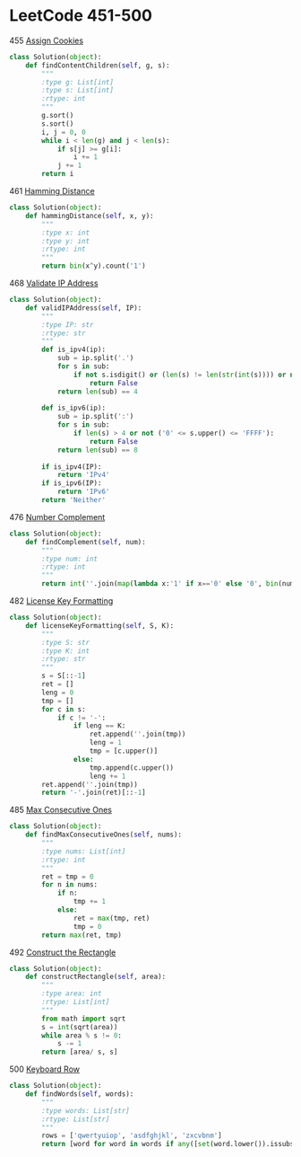 # LeetCode 451-500

455 [Assign Cookies](https://leetcode.com/problems/assign-cookies/description/)
```python
class Solution(object):
    def findContentChildren(self, g, s):
        """
        :type g: List[int]
        :type s: List[int]
        :rtype: int
        """
        g.sort()
        s.sort()
        i, j = 0, 0
        while i < len(g) and j < len(s):
            if s[j] >= g[i]:
                i += 1
            j += 1
        return i
```

461 [Hamming Distance](https://leetcode.com/problems/hamming-distance/description/)
```python
class Solution(object):
    def hammingDistance(self, x, y):
        """
        :type x: int
        :type y: int
        :rtype: int
        """
        return bin(x^y).count('1')
```

468 [Validate IP Address](https://leetcode.com/problems/validate-ip-address/description/)
```python
class Solution(object):
    def validIPAddress(self, IP):
        """
        :type IP: str
        :rtype: str
        """
        def is_ipv4(ip):
            sub = ip.split('.')
            for s in sub:
                if not s.isdigit() or (len(s) != len(str(int(s)))) or not (0 <= int(s) <= 255) :
                    return False
            return len(sub) == 4
        
        def is_ipv6(ip):
            sub = ip.split(':')
            for s in sub:
                if len(s) > 4 or not ('0' <= s.upper() <= 'FFFF'):
                    return False
            return len(sub) == 8
        
        if is_ipv4(IP):
            return 'IPv4'
        if is_ipv6(IP):
            return 'IPv6'
        return 'Neither'
```

476 [Number Complement](https://leetcode.com/problems/number-complement/description/)
```python
class Solution(object):
    def findComplement(self, num):
        """
        :type num: int
        :rtype: int
        """
        return int(''.join(map(lambda x:'1' if x=='0' else '0', bin(num)[2:])), 2)
```

482 [License Key Formatting](https://leetcode.com/problems/license-key-formatting/description/)
```python
class Solution(object):
    def licenseKeyFormatting(self, S, K):
        """
        :type S: str
        :type K: int
        :rtype: str
        """
        s = S[::-1]
        ret = []
        leng = 0
        tmp = []
        for c in s:
            if c != '-':
                if leng == K:
                    ret.append(''.join(tmp))
                    leng = 1
                    tmp = [c.upper()]
                else:
                    tmp.append(c.upper())
                    leng += 1
        ret.append(''.join(tmp))
        return '-'.join(ret)[::-1]
```

485 [Max Consecutive Ones](https://leetcode.com/problems/max-consecutive-ones/description/)
```python
class Solution(object):
    def findMaxConsecutiveOnes(self, nums):
        """
        :type nums: List[int]
        :rtype: int
        """
        ret = tmp = 0
        for n in nums:
            if n:
                tmp += 1
            else:
                ret = max(tmp, ret)
                tmp = 0
        return max(ret, tmp)
```

492 [Construct the Rectangle](https://leetcode.com/problems/construct-the-rectangle/description/)
```python
class Solution(object):
    def constructRectangle(self, area):
        """
        :type area: int
        :rtype: List[int]
        """
        from math import sqrt
        s = int(sqrt(area))
        while area % s != 0:
            s -= 1
        return [area/ s, s]
```

500 [Keyboard Row](https://leetcode.com/problems/keyboard-row/description/)
```python
class Solution(object):
    def findWords(self, words):
        """
        :type words: List[str]
        :rtype: List[str]
        """
        rows = ['qwertyuiop', 'asdfghjkl', 'zxcvbnm']
        return [word for word in words if any([set(word.lower()).issubset(row) for row in rows])]
```



